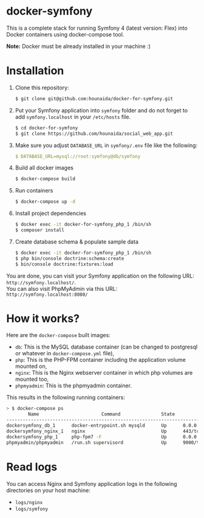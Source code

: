 docker-symfony
==============

This is a complete stack for running Symfony 4 (latest version: Flex) into Docker containers using docker-compose tool.

**Note:** Docker must be already installed in your machine :)

# Installation

1. Clone this repository:

    ```bash
    $ git clone git@github.com:hounaida/docker-for-symfony.git
    ```

3. Put your Symfony application into `symfony` folder and do not forget to add `symfony.localhost` in your `/etc/hosts` file.

    ```bash
    $ cd docker-for-symfony
    $ git clone https://github.com/hounaida/social_web_app.git
    ```

4. Make sure you adjust `DATABASE_URL` in `symfony/.env` file like the following:

    ```yaml
    $ DATABASE_URL=mysql://root:symfony@db/symfony
    ```

5. Build all docker images

    ```bash
    $ docker-compose build
    ```
    
5. Run containers

    ```bash
    $ docker-compose up -d
    ```
    
6. Install project dependencies

    ```bash
    $ docker exec -it docker-for-symfony_php_1 /bin/sh
    $ composer install
    ```
    
7. Create database schema & populate sample data

    ```bash
    $ docker exec -it docker-for-symfony_php_1 /bin/sh
    $ php bin/console doctrine:schema:create
    $ bin/console doctrine:fixtures:load
    ```

You are done, you can visit your Symfony application on the following URL: `http://symfony.localhost/`.  
You can also visit PhpMyAdmin via this URL: `http://symfony.localhost:8080/`

# How it works?

Here are the `docker-compose` built images:

* `db`: This is the MySQL database container (can be changed to postgresql or whatever in `docker-compose.yml` file),
* `php`: This is the PHP-FPM container including the application volume mounted on,
* `nginx`: This is the Nginx webserver container in which php volumes are mounted too,
* `phpmyadmin`: This is the phpmyadmin container.

This results in the following running containers:

```bash
> $ docker-compose ps
        Name                       Command               State              Ports
--------------------------------------------------------------------------------------------
dockersymfony_db_1      docker-entrypoint.sh mysqld      Up      0.0.0.0:3306->3306/tcp
dockersymfony_nginx_1   nginx                            Up      443/tcp, 0.0.0.0:80->80/tcp
dockersymfony_php_1     php-fpm7 -F                      Up      0.0.0.0:9000->9000/tcpdockersymfony_php_1
phpmyadmin/phpmyadmin   /run.sh supervisord              Up      9000/tcp, 0.0.0.0:8080->80/tcp
```

# Read logs

You can access Nginx and Symfony application logs in the following directories on your host machine:

* `logs/nginx`
* `logs/symfony`
